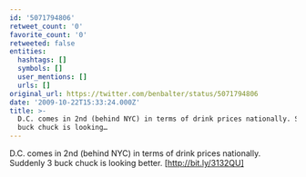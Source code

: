 ```yaml
---
id: '5071794806'
retweet_count: '0'
favorite_count: '0'
retweeted: false
entities:
  hashtags: []
  symbols: []
  user_mentions: []
  urls: []
original_url: https://twitter.com/benbalter/status/5071794806
date: '2009-10-22T15:33:24.000Z'
title: >-
  D.C. comes in 2nd (behind NYC) in terms of drink prices nationally. Suddenly 3
  buck chuck is looking…
---
```


D.C. comes in 2nd (behind NYC) in terms of drink prices nationally. Suddenly 3 buck chuck is looking better. [http://bit.ly/3132QU]